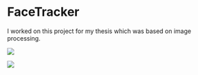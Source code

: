 # FaceTracker
I worked on this project for my thesis which was based on image processing.

![](https://goo.gl/images/QipH7M.png)

![](https://imgur.com/CctwtLx.png)
